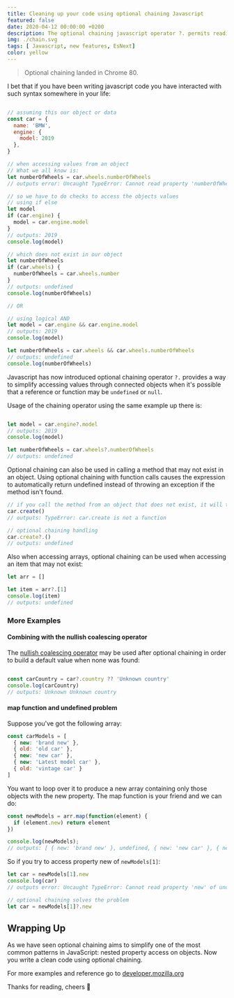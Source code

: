 ```yaml
---
title: Cleaning up your code using optional chaining Javascript
featured: false
date: 2020-04-12 00:00:00 +0200
description: The optional chaining javascript operator ?. permits reading the value of a property located deep within a chain of connected objects without having to expressly validate that each reference in the chain is valid.
img: ./chain.svg
tags: [ Javascript, new features, EsNext]
color: yellow
---
```


> Optional chaining landed in Chrome 80.

I bet that if you have been writing javascript code you have interacted with such syntax somewhere in your life:

```javascript

// assuming this our object or data
const car = {
  name: 'BMW',
  engine: {
    model: 2019
  },
}

// when accessing values from an object
// What we all know is:
let numberOfWheels = car.wheels.numberOfWheels
// outputs error: Uncaught TypeError: Cannot read property 'numberOfWheels' of undefined

// so we have to do checks to access the objects values
// using if else
let model
if (car.engine) {
  model = car.engine.model
}
// outputs: 2019
console.log(model)

// which does not exist in our object
let numberOfWheels
if (car.wheels) {
  numberOfWheels = car.wheels.number
}
// outputs: undefined
console.log(numberOfWheels)

// OR

// using logical AND
let model = car.engine && car.engine.model
// outputs: 2019
console.log(model)

let numberOfWheels = car.wheels && car.wheels.numberOfWheels
// outputs: undefined
console.log(numberOfWheels)
```
Javascript has now introduced optional chaining operator `?.` provides a way to simplify accessing values through connected objects when it's possible that a reference or function may be `undefined` or `null`.

Usage of the chaining operator using the same example up there is:

```js

let model = car.engine?.model
// outputs: 2019
console.log(model)

let numberOfWheels = car.wheels?.numberOfWheels
// outputs: undefined
```


Optional chaining can also be used in calling a method that may not exist in an object.
Using optional chaining with function calls causes the expression to automatically return undefined instead of throwing an exception if the method isn't found.

```js
// if you call the method from an object that does not exist, it will throw an exception
car.create()
// outputs: TypeError: car.create is not a function

// optional chaining handling
car.create?.()
// outputs: undefined
```
Also when accessing arrays, optional chaining can be used when accessing an item that may not exist:
```js
let arr = []

let item = arr?.[1]
console.log(item)
// outputs: undefined
```

### More Examples

#### Combining with the nullish coalescing operator

The [nullish coalescing operator](https://developer.mozilla.org/en-US/docs/Web/JavaScript/Reference/Operators/Nullish_coalescing_operator) may be used after optional chaining in order to build a default value when none was found:

```js

const carCountry = car?.country ?? 'Unknown country'
console.log(carCountry)
// outputs: Unknown Unknown country
```

#### map function and undefined problem

Suppose you've got the following array:

```js
const carModels = [
  { new: 'brand new' },
  { old: 'old car' },
  { new: 'new car' },
  { new: 'Latest model car' },
  { old: 'vintage car' }
]
```
You want to loop over it to produce a new array containing only those objects with the new property. The map function is your friend and we can do:

```js
const newModels = arr.map(function(element) {
  if (element.new) return element
})

console.log(newModels);
// outputs: [ { new: 'brand new' }, undefined, { new: 'new car' }, { new: 'Latest model car' }, undefined]
```
So if you try to access property new of `newModels[1]`:

```js
let car = newModels[1].new
console.log(car)
// outputs error: Uncaught TypeError: Cannot read property 'new' of undefined

// optional chaining solves the problem
let car = newModels[1]?.new
```


## Wrapping Up

As we have seen optional chaining aims to simplify one of the most common patterns in JavaScript: nested property access on objects.
Now you write a clean code using optional chaining.

For more examples and reference go to [developer.mozilla.org](https://developer.mozilla.org/en-US/docs/Web/JavaScript/Reference/Operators/Optional_chaining)

Thanks for reading, cheers 🥂
